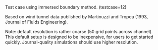 
 Test case using immersed boundary method.  (testcase=12)  

 Based on wind tunnel data published by Martinuzzi and Tropea (1993, 
 Journal of Fluids Engineering).

 Note: default resolution is rather coarse (50 grid points across channel).  
 This default setup is designed to be inexpensive, for users to get started  
 quickly.  Journal-quality simulations should use higher resolution.



